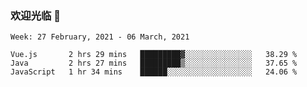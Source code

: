 ### 欢迎光临 👋

<!--
**lianganqing/lianganqing** is a ✨ _special_ ✨ repository because its `README.md` (this file) appears on your GitHub profile.

Here are some ideas to get you started:

- 🔭 I’m currently working on ...
- 🌱 I’m currently learning ...
- 👯 I’m looking to collaborate on ...
- 🤔 I’m looking for help with ...
- 💬 Ask me about ...
- 📫 How to reach me: ...
- 😄 Pronouns: ...
- ⚡ Fun fact: ...
-->
<!--START_SECTION:waka-->
```text
Week: 27 February, 2021 - 06 March, 2021

Vue.js       2 hrs 29 mins   █████████▓░░░░░░░░░░░░░░░   38.29 % 
Java         2 hrs 27 mins   █████████▒░░░░░░░░░░░░░░░   37.65 % 
JavaScript   1 hr 34 mins    ██████░░░░░░░░░░░░░░░░░░░   24.06 % 
```
<!--END_SECTION:waka-->
